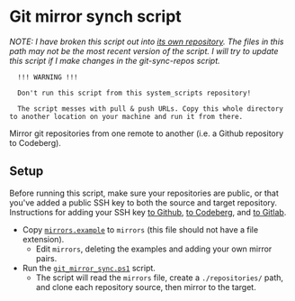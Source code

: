 # Git mirror synch script

*NOTE: I have broken this script out into [its own repository](https://github.com:redjax/git-sync-repos). The files in this path may not be the most recent version of the script. I will try to update this script if I make changes in the git-sync-repos script.*

```
  !!! WARNING !!!

  Don't run this script from this system_scripts repository!

  The script messes with pull & push URLs. Copy this whole directory to another location on your machine and run it from there.
```

Mirror git repositories from one remote to another (i.e. a Github repository to Codeberg).

## Setup

Before running this script, make sure your repositories are public, or that you've added a public SSH key to both the source and target repository. Instructions for adding your SSH key [to Github](https://docs.github.com/en/authentication/connecting-to-github-with-ssh/adding-a-new-ssh-key-to-your-github-account), [to Codeberg](https://docs.codeberg.org/security/ssh-key/), and [to Gitlab](https://docs.gitlab.com/ee/user/ssh.html).

- Copy [`mirrors.example`](./mirrors.example) to `mirrors` (this file should not have a file extension).
  - Edit `mirrors`, deleting the examples and adding your own mirror pairs.
- Run the [`git_mirror_sync.ps1`](./git_mirror_sync.ps1) script.
  - The script will read the `mirrors` file, create a `./repositories/` path, and clone each repository source, then mirror to the target.
